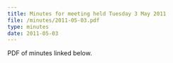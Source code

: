 ```yaml
---
title: Minutes for meeting held Tuesday 3 May 2011
file: /minutes/2011-05-03.pdf
type: minutes
date: 2011-05-03
---
```


PDF of minutes linked below.
